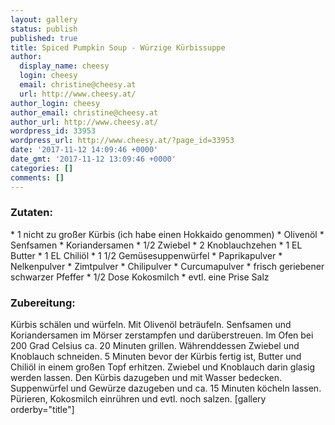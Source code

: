 ```yaml
---
layout: gallery
status: publish
published: true
title: Spiced Pumpkin Soup - Würzige Kürbissuppe
author:
  display_name: cheesy
  login: cheesy
  email: christine@cheesy.at
  url: http://www.cheesy.at/
author_login: cheesy
author_email: christine@cheesy.at
author_url: http://www.cheesy.at/
wordpress_id: 33953
wordpress_url: http://www.cheesy.at/?page_id=33953
date: '2017-11-12 14:09:46 +0000'
date_gmt: '2017-11-12 13:09:46 +0000'
categories: []
comments: []
---
```

### Zutaten:
\* 1 nicht zu großer Kürbis (ich habe einen Hokkaido genommen)
\* Olivenöl
\* Senfsamen
\* Koriandersamen
\* 1/2 Zwiebel
\* 2 Knoblauchzehen
\* 1 EL Butter
\* 1 EL Chiliöl
\* 1 1/2 Gemüsesuppenwürfel
\* Paprikapulver
\* Nelkenpulver
\* Zimtpulver
\* Chilipulver
\* Curcumapulver
\* frisch geriebener schwarzer Pfeffer
\* 1/2 Dose Kokosmilch
\* evtl. eine Prise Salz
### Zubereitung:
Kürbis schälen und würfeln. Mit Olivenöl beträufeln. Senfsamen und Koriandersamen im Mörser zerstampfen und darüberstreuen. Im Ofen bei 200 Grad Celsius ca. 20 Minuten grillen.
Währenddessen Zwiebel und Knoblauch schneiden. 5 Minuten bevor der Kürbis fertig ist, Butter und Chiliöl in einem großen Topf erhitzen. Zwiebel und Knoblauch darin glasig werden lassen. Den Kürbis dazugeben und mit Wasser bedecken. Suppenwürfel und Gewürze dazugeben und ca. 15 Minuten köcheln lassen. Pürieren, Kokosmilch einrühren und evtl. noch salzen.
[gallery orderby="title"]

